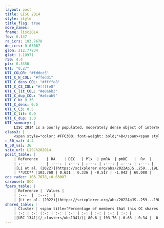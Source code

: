 ```yaml
---
layout: post
title: LISC 2014
style: style
title_flag: true
more_names: 
fname: lisc2014
fov: 0.147
ra_icrs: 103.7678
de_icrs: 0.63087
glon: 212.77834
glat: 1.10971
r50: 4.4
plx: 0.3356
UTI: "0.27"
UTI_COLOR: "#fddcc5"
UTI_C_N_COL: "#ffedd1"
UTI_C_dens_COL: "#ffffe8"
UTI_C_C3_COL: "#ffffe8"
UTI_C_lit_COL: "#e0a6b3"
UTI_C_dup_COL: "#a6cab9"
UTI_C_N: 0.36
UTI_C_dens: 0.5
UTI_C_C3: 0.5
UTI_C_lit: 0.0
UTI_C_dup: 1.0
UTI_summary: |
    LISC 2014 is a poorly populated, moderately dense object of intermediate C3 quality. It was recently reported in the literature. This object shares a large percentage of members with a later reported entry.
class3: |
    <span style="color: #FFC300; font-weight: bold;">B</span><span style="color: #FFC300; font-weight: bold;">B</span>
r_50_val: 4.4
N_50_val: 36
scix_url: LISC%202014
posit_table: |
    | Reference    | RA    | DEC   | Plx  | pmRA  | pmDE   |  Rv  |
    | :---         | :---: | :---: | :---: | :---: | :---: | :---: |
    |[Li et al. (2022)](https://scixplorer.org/abs/2022ApJS..259...19L) | 103.782 | 0.644 | 0.334 | -0.557 | -1.034 | -- |
    | **UCC** |103.768 | 0.631 | 0.336 | -0.517 | -1.042 | 60.088 | 
cds_radec: 103.7678,+0.63087
carousel: UCC
fpars_table: |
    | Reference |  Values |
    | :---  |  :---:  |
    | [Li et al. (2022)](https://scixplorer.org/abs/2022ApJS..259...19L) | `E(V-I)=0.62, m-M=11.6, Age=0.2, Z=0.0003, fbin=0.54` |
shared_table: |
    | Cluster | <span title="Percentage of members that this OC shares with the ones listed">%</span>   | RA   | DEC   | Plx   | pmRA  | pmDE  | Rv | UTI |
    | :-: | :-: |:-: | :-: | :-: | :-: | :-: | :-: | :-: |
    |[UBC 1341](/_clusters/ubc1341/)| 80.6 | 103.76 | 0.63 | 0.34 | -0.51 | -1.04 | 60.09 |0.04 |
---
```

